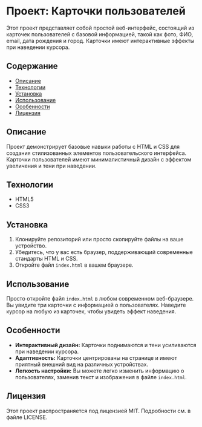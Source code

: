 # Проект: Карточки пользователей

Этот проект представляет собой простой веб-интерфейс, состоящий из карточек пользователей с базовой информацией, такой как фото, ФИО, email, дата рождения и город. Карточки имеют интерактивные эффекты при наведении курсора.

## Содержание

- [Описание](#описание)
- [Технологии](#технологии)
- [Установка](#установка)
- [Использование](#использование)
- [Особенности](#особенности)
- [Лицензия](#лицензия)

## Описание

Проект демонстрирует базовые навыки работы с HTML и CSS для создания стилизованных элементов пользовательского интерфейса. Карточки пользователей имеют минималистичный дизайн с эффектом увеличения и тени при наведении.

## Технологии

- HTML5
- CSS3

## Установка

1. Клонируйте репозиторий или просто скопируйте файлы на ваше устройство.
2. Убедитесь, что у вас есть браузер, поддерживающий современные стандарты HTML и CSS.
3. Откройте файл `index.html` в вашем браузере.

## Использование

Просто откройте файл `index.html` в любом современном веб-браузере. Вы увидите три карточки с информацией о пользователях. Наведите курсор на любую из карточек, чтобы увидеть эффект наведения.

## Особенности

- **Интерактивный дизайн:** Карточки поднимаются и тени усиливаются при наведении курсора.
- **Адаптивность:** Карточки центрированы на странице и имеют приятный внешний вид на различных устройствах.
- **Легкость настройки:** Вы можете легко изменить информацию о пользователях, заменив текст и изображения в файле `index.html`.

## Лицензия

Этот проект распространяется под лицензией MIT. Подробности см. в файле LICENSE.
 
